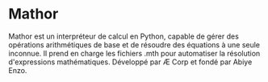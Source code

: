 # Mathor
Mathor est un interpréteur de calcul en Python, capable de gérer des opérations arithmétiques de base et de résoudre des équations à une seule inconnue. Il prend en charge les fichiers .mth pour automatiser la résolution d'expressions mathématiques. Développé par Æ Corp et fondé par Abiye Enzo.
